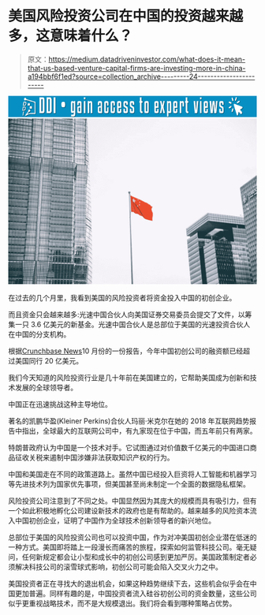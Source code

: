 # 美国风险投资公司在中国的投资越来越多，这意味着什么？

> 原文：<https://medium.datadriveninvestor.com/what-does-it-mean-that-us-based-venture-capital-firms-are-investing-more-in-china-a194bbf6f1ed?source=collection_archive---------24----------------------->

[![](img/c6abab14642d9d64bf46338437faca78.png)](http://www.track.datadriveninvestor.com/1B9E)![](img/c12e0df621016c66b0d1444fbececde3.png)

在过去的几个月里，我看到美国的风险投资者将资金投入中国的初创企业。

而且资金只会越来越多:光速中国合伙人向美国证券交易委员会提交了文件，以筹集一只 3.6 亿美元的新基金。光速中国合伙人是总部位于美国的光速投资合伙人在中国的分支机构。

根据[Crunchbase News](https://news.crunchbase.com/news/chinese-startups-lead-us-rivals-in-2018-venture-race/)10 月份的一份报告，今年中国初创公司的融资额已经超过美国同行 20 亿美元。

我们今天知道的风险投资行业是几十年前在美国建立的，它帮助美国成为创新和技术发展的全球领导者。

中国正在迅速挑战这种主导地位。

著名的凯鹏华盈(Kleiner Perkins)合伙人玛丽·米克尔在她的 2018 年互联网趋势报告中指出，全球最大的互联网公司中，有九家现在位于中国，而五年前只有两家。

特朗普政府认为中国是一个技术对手。它试图通过对价值数千亿美元的中国进口商品征收关税来遏制中国涉嫌非法获取知识产权的行为。

中国和美国走在不同的政策道路上。虽然中国已经投入巨资将人工智能和机器学习等先进技术列为国家优先事项，但美国甚至尚未制定一个全面的数据隐私框架。

风险投资公司注意到了不同之处。中国显然因为其庞大的规模而具有吸引力，但有一个如此积极地孵化公司建设新技术的政府也是有帮助的。越来越多的风险资本流入中国初创企业，证明了中国作为全球技术创新领导者的新兴地位。

总部位于美国的风险投资公司也可以投资中国，作为对冲美国初创企业潜在低迷的一种方式。美国即将踏上一段漫长而痛苦的旅程，探索如何监管科技公司。毫无疑问，任何新规定都会让小型和成长中的初创公司感到更加严厉。美国政策制定者必须解决科技公司的滚雪球式影响，初创公司可能会陷入交叉火力之中。

美国投资者正在寻找大的退出机会，如果这种趋势继续下去，这些机会似乎会在中国更加普遍。同样有趣的是，中国投资者流入硅谷初创公司的资金数量，这些公司似乎更重视战略技术，而不是大规模退出。我们将会看到哪种策略占优势。
